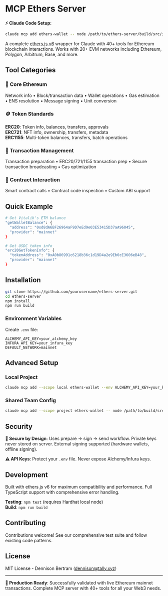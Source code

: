 # MCP Ethers Server

**⚡ Claude Code Setup:**
```bash
claude mcp add ethers-wallet -- node /path/to/ethers-server/build/src/index.js
```

A complete [ethers.js v6](https://ethers.org) wrapper for Claude with 40+ tools for Ethereum blockchain interactions. Works with 20+ EVM networks including Ethereum, Polygon, Arbitrum, Base, and more.

## Tool Categories

### 🔗 **Core Ethereum**
Network info • Block/transaction data • Wallet operations • Gas estimation • ENS resolution • Message signing • Unit conversion

### 🪙 **Token Standards** 
**ERC20**: Token info, balances, transfers, approvals  
**ERC721**: NFT info, ownership, transfers, metadata  
**ERC1155**: Multi-token balances, transfers, batch operations

### 📝 **Transaction Management**
Transaction preparation • ERC20/721/1155 transaction prep • Secure transaction broadcasting • Gas optimization

### 🔧 **Contract Interaction**
Smart contract calls • Contract code inspection • Custom ABI support

## Quick Example

```bash
# Get Vitalik's ETH balance
"getWalletBalance": {
  "address": "0xd8dA6BF26964aF9D7eEd9e03E53415D37aA96045",
  "provider": "mainnet"
}

# Get USDC token info
"erc20GetTokenInfo": {
  "tokenAddress": "0xA0b86991c6218b36c1d19D4a2e9Eb0cE3606eB48",
  "provider": "mainnet"
}
```

## Installation

```bash
git clone https://github.com/yourusername/ethers-server.git
cd ethers-server
npm install
npm run build
```

### Environment Variables

Create `.env` file:
```
ALCHEMY_API_KEY=your_alchemy_key
INFURA_API_KEY=your_infura_key
DEFAULT_NETWORK=mainnet
```

## Advanced Setup

### Local Project
```bash
claude mcp add --scope local ethers-wallet --env ALCHEMY_API_KEY=your_key -- node /path/to/build/src/index.js
```

### Shared Team Config
```bash
claude mcp add --scope project ethers-wallet -- node /path/to/build/src/index.js
```

## Security

**🔐 Secure by Design**: Uses prepare → sign → send workflow. Private keys never stored on server. External signing supported (hardware wallets, offline signing).

**⚠️ API Keys**: Protect your `.env` file. Never expose Alchemy/Infura keys.

## Development

Built with ethers.js v6 for maximum compatibility and performance. Full TypeScript support with comprehensive error handling.

**Testing**: `npm test` (requires Hardhat local node)  
**Build**: `npm run build`

## Contributing

Contributions welcome! See our comprehensive test suite and follow existing code patterns.

## License

MIT License - Dennison Bertram (dennison@tally.xyz)

---

**🚀 Production Ready**: Successfully validated with live Ethereum mainnet transactions. Complete MCP server with 40+ tools for all your Web3 needs.